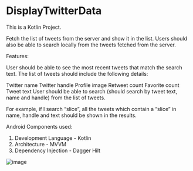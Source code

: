 # DisplayTwitterData

This is a Kotlin Project.

Fetch the list of tweets from the server and show it in the list. Users should also be able to search locally from the tweets fetched from the server.

Features:

User should be able to see the most recent tweets that match the search text. The list of tweets should include the following details:

Twitter name
Twitter handle
Profile image
Retweet count
Favorite count
Tweet text
User should be able to search (should search by tweet text, name and handle) from the list of tweets.

For example, if I search “slice”, all the tweets which contain a “slice” in name, handle and text should be shown in the results.

Android Components used:

1. Development Language - Kotlin
2. Architecture - MVVM
3. Dependency Injection - Dagger Hilt

![image](https://user-images.githubusercontent.com/16866972/99192421-c6473600-2798-11eb-8b95-25a8dda31ace.png)


